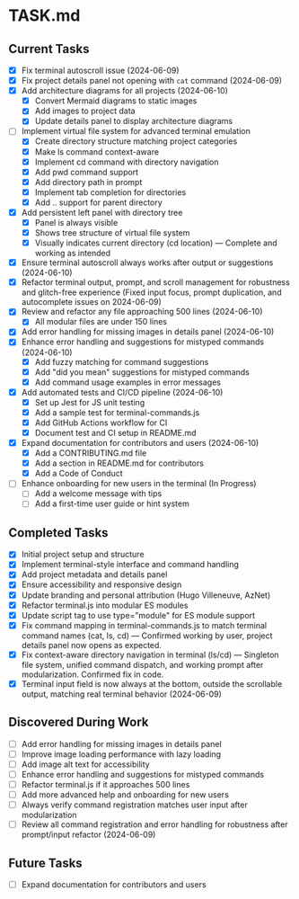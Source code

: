 # TASK.md

## Current Tasks
- [x] Fix terminal autoscroll issue (2024-06-09)
- [x] Fix project details panel not opening with `cat` command (2024-06-09)
- [x] Add architecture diagrams for all projects (2024-06-10)
  - [x] Convert Mermaid diagrams to static images
  - [x] Add images to project data
  - [x] Update details panel to display architecture diagrams
- [ ] Implement virtual file system for advanced terminal emulation
  - [x] Create directory structure matching project categories
  - [x] Make ls command context-aware
  - [x] Implement cd command with directory navigation
  - [x] Add pwd command support
  - [x] Add directory path in prompt
  - [x] Implement tab completion for directories
  - [x] Add .. support for parent directory
- [x] Add persistent left panel with directory tree
  - [x] Panel is always visible
  - [x] Shows tree structure of virtual file system
  - [x] Visually indicates current directory (cd location) — Complete and working as intended
- [x] Ensure terminal autoscroll always works after output or suggestions (2024-06-10)
- [x] Refactor terminal output, prompt, and scroll management for robustness and glitch-free experience (Fixed input focus, prompt duplication, and autocomplete issues on 2024-06-09)
- [x] Review and refactor any file approaching 500 lines (2024-06-10)
  - [x] All modular files are under 150 lines
- [x] Add error handling for missing images in details panel (2024-06-10)
- [x] Enhance error handling and suggestions for mistyped commands (2024-06-10)
  - [x] Add fuzzy matching for command suggestions
  - [x] Add "did you mean" suggestions for mistyped commands
  - [x] Add command usage examples in error messages
- [x] Add automated tests and CI/CD pipeline (2024-06-10)
  - [x] Set up Jest for JS unit testing
  - [x] Add a sample test for terminal-commands.js
  - [x] Add GitHub Actions workflow for CI
  - [x] Document test and CI setup in README.md
- [x] Expand documentation for contributors and users (2024-06-10)
  - [x] Add a CONTRIBUTING.md file
  - [x] Add a section in README.md for contributors
  - [x] Add a Code of Conduct
- [ ] Enhance onboarding for new users in the terminal (In Progress)
  - [ ] Add a welcome message with tips
  - [ ] Add a first-time user guide or hint system

## Completed Tasks
- [x] Initial project setup and structure
- [x] Implement terminal-style interface and command handling
- [x] Add project metadata and details panel
- [x] Ensure accessibility and responsive design
- [x] Update branding and personal attribution (Hugo Villeneuve, AzNet)
- [x] Refactor terminal.js into modular ES modules
- [x] Update script tag to use type="module" for ES module support
- [x] Fix command mapping in terminal-commands.js to match terminal command names (cat, ls, cd) — Confirmed working by user, project details panel now opens as expected.
- [x] Fix context-aware directory navigation in terminal (ls/cd) — Singleton file system, unified command dispatch, and working prompt after modularization. Confirmed fix in code.
- [x] Terminal input field is now always at the bottom, outside the scrollable output, matching real terminal behavior (2024-06-09)

## Discovered During Work
- [ ] Add error handling for missing images in details panel
- [ ] Improve image loading performance with lazy loading
- [ ] Add image alt text for accessibility
- [ ] Enhance error handling and suggestions for mistyped commands
- [ ] Refactor terminal.js if it approaches 500 lines
- [ ] Add more advanced help and onboarding for new users
- [ ] Always verify command registration matches user input after modularization
- [ ] Review all command registration and error handling for robustness after prompt/input refactor (2024-06-09)

## Future Tasks
- [ ] Expand documentation for contributors and users 